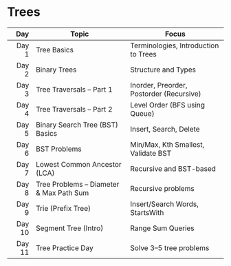 # Trees

| Day     |   Topic                                    | Focus                                          |
|--------:|--------------------------------------------|------------------------------------------------|
| Day 1   | Tree Basics                                | Terminologies, Introduction to Trees           |
| Day 2   | Binary Trees                               | Structure and Types                            |
| Day 3   | Tree Traversals – Part 1                   | Inorder, Preorder, Postorder (Recursive)       |
| Day 4   | Tree Traversals – Part 2                   | Level Order (BFS using Queue)                  |
| Day 5   | Binary Search Tree (BST) Basics            | Insert, Search, Delete                         |
| Day 6   | BST Problems                               | Min/Max, Kth Smallest, Validate BST            |
| Day 7   | Lowest Common Ancestor (LCA)               | Recursive and BST-based                        |
| Day 8   | Tree Problems – Diameter & Max Path Sum    | Recursive problems                             |
| Day 9   | Trie (Prefix Tree)                         | Insert/Search Words, StartsWith                |
| Day 10  | Segment Tree (Intro)                       | Range Sum Queries                              |
| Day 11  | Tree Practice Day                          | Solve 3–5 tree problems                        |
